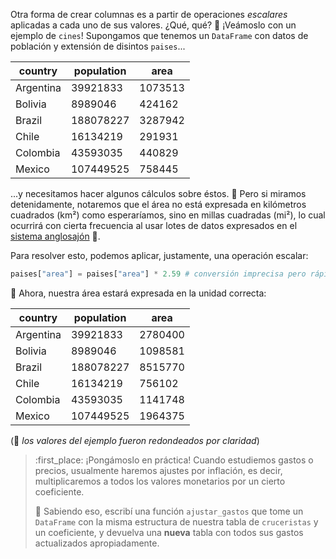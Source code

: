 Otra forma de crear columnas es a partir de operaciones _escalares_ aplicadas a cada uno de sus valores. ¿Qué, qué? 🤨 ¡Veámoslo con un ejemplo de `cines`! Supongamos que tenemos un `DataFrame` con datos de población y extensión de disintos `paises`... 

|country|population|area|
|---|---|---|
|Argentina|39921833|1073513|
|Bolivia|8989046|424162|
|Brazil|188078227|3287942|
|Chile|16134219|291931|
|Colombia|43593035|440829|
|Mexico|107449525|758445|


...y necesitamos hacer algunos cálculos sobre éstos. :eyes: Pero si miramos detenidamente, notaremos que el área no está expresada en kilómetros cuadrados (km²) como esperaríamos, sino en millas cuadradas (mi²), lo cual ocurrirá con cierta frecuencia al usar lotes de datos expresados en el [sistema anglosajón](https://es.wikipedia.org/wiki/Sistema_anglosaj%C3%B3n_de_unidades) :shrug:. 

Para resolver esto, podemos aplicar, justamente, una operación escalar: 

```python
paises["area"] = paises["area"] * 2.59 # conversión imprecisa pero rápida de mi² a km²
```

:rainbow: Ahora, nuestra área estará expresada en la unidad correcta: 

|country|population|area|
|---|---|---|
|Argentina|39921833|2780400|
|Bolivia|8989046|1098581|
|Brazil|188078227|8515770|
|Chile|16134219|756102|
|Colombia|43593035|1141748|
|Mexico|107449525|1964375|

(:pencil: _los valores del ejemplo fueron redondeados por claridad_)

>  :first_place: ¡Pongámoslo en práctica! Cuando estudiemos gastos o precios, usualmente haremos ajustes por inflación, es decir, multiplicaremos a todos los valores monetarios por un cierto coeficiente. 
> 
> :money_with_wings: Sabiendo eso, escribí una función `ajustar_gastos` que tome un `DataFrame` con la misma estructura de nuestra tabla de `cruceristas` y un coeficiente, y devuelva una **nueva** tabla con todos sus gastos actualizados apropiadamente.
